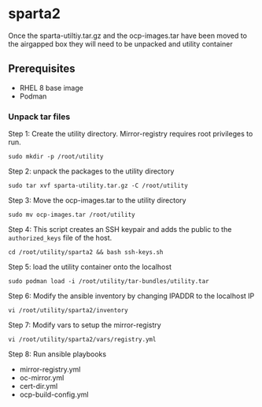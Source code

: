# sparta2
Once the sparta-utiltiy.tar.gz and the ocp-images.tar have been moved to the airgapped box they will need to be unpacked and utility container

## Prerequisites
- RHEL 8 base image
- Podman

### Unpack tar files
Step 1: Create the utility directory. Mirror-registry requires root privileges to run.  

`sudo mkdir -p /root/utility`

Step 2: unpack the packages to the utility directory

`sudo tar xvf sparta-utility.tar.gz -C /root/utility`

Step 3: Move the ocp-images.tar to the utility directory

`sudo mv ocp-images.tar /root/utility`

Step 4: This script creates an SSH keypair and adds the public to the `authorized_keys` file of the host.

`cd /root/utility/sparta2 && bash ssh-keys.sh`

Step 5: load the utility container onto the localhost

`sudo podman load -i /root/utility/tar-bundles/utility.tar`

Step 6: Modify the ansible inventory by changing IPADDR to the localhost IP

`vi /root/utility/sparta2/inventory`

Step 7: Modify vars to setup the mirror-registry

`vi /root/utility/sparta2/vars/registry.yml`

Step 8: Run ansible playbooks
- mirror-registry.yml
- oc-mirror.yml
- cert-dir.yml
- ocp-build-config.yml
